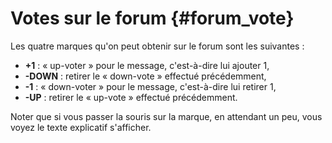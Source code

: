 # Votes sur le forum {#forum_vote}

Les quatre marques qu'on peut obtenir sur le forum sont les suivantes :

* **+1** : « up-voter » pour le message, c'est-à-dire lui ajouter 1,
* **-DOWN** : retirer le « down-vote » effectué précédemment,
* **-1** : « down-voter » pour le message, c'est-à-dire lui retirer 1,
* **-UP** : retirer le « up-vote » effectué précédemment.

Noter que si vous passer la souris sur la marque, en attendant un peu, vous voyez le texte explicatif s'afficher.
